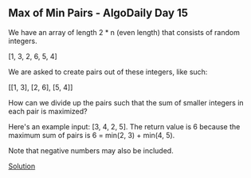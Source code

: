## Max of Min Pairs - AlgoDaily Day 15

We have an array of length 2 \* n (even length) that consists of random integers.

[1, 3, 2, 6, 5, 4]

We are asked to create pairs out of these integers, like such:

[[1, 3], [2, 6], [5, 4]]

How can we divide up the pairs such that the sum of smaller integers in each pair is maximized?

Here's an example input: [3, 4, 2, 5]. The return value is 6 because the maximum sum of pairs is 6 = min(2, 3) + min(4, 5).

Note that negative numbers may also be included.

[Solution](./index.js)
